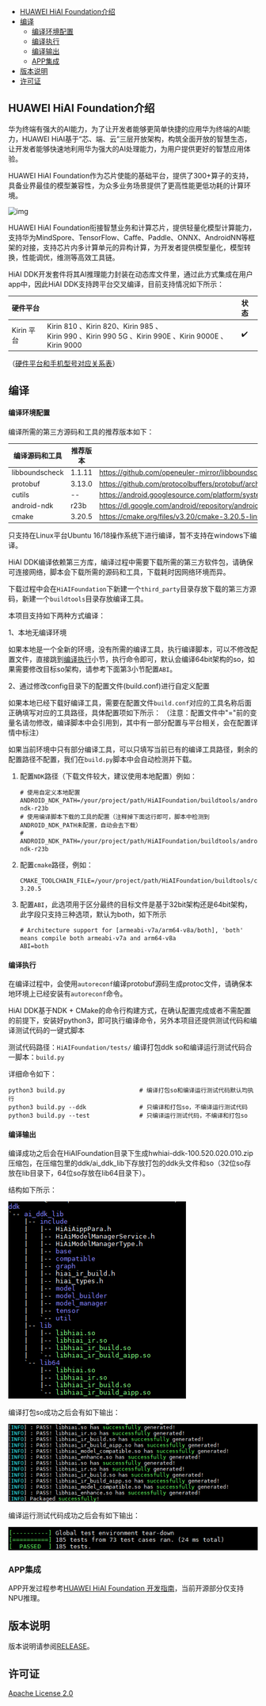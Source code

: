 - [HUAWEI HiAI Foundation介绍](#huawei-hiai-foundation介绍)
- [编译](#编译)
    - [编译环境配置](#编译环境配置)
    - [编译执行](#编译执行)
    - [编译输出](#编译输出)
  - [APP集成](#app集成)
- [版本说明](#版本说明)
- [许可证](#许可证)


## HUAWEI HiAI Foundation介绍


华为终端有强大的AI能力，为了让开发者能够更简单快捷的应用华为终端的AI能力，HUAWEI HiAI基于“芯、端、云”三层开放架构，构筑全面开放的智慧生态，让开发者能够快速地利用华为强大的AI处理能力，为用户提供更好的智慧应用体验。

HUAWEI HiAI Foundation作为芯片使能的基础平台，提供了300+算子的支持，具备业界最佳的模型兼容性，为众多业务场景提供了更高性能更低功耗的计算环境。

![img](https://alliance-communityfile-drcn.dbankcdn.com/FileServer/getFile/cmtyPub/011/111/111/0000000000011111111.20210708144053.05364942099834414782288116808750:50520707094033:2800:E71B980B17A91C503882D5D8A2E8AE307EAFAF0F17176182128D36A683C8FEE6.png?needInitFileName=true?needInitFileName=true) 

HUAWEI HiAI Foundation衔接智慧业务和计算芯片，提供轻量化模型计算能力，支持华为MindSpore、TensorFlow、Caffe、Paddle、ONNX、AndroidNN等框架的对接，支持芯片内多计算单元的异构计算，为开发者提供模型量化，模型转换，性能调优，维测等高效工具链。

HiAI DDK开发套件将其AI推理能力封装在动态库文件里，通过此方式集成在用户app中，因此HiAI DDK支持跨平台交叉编译，目前支持情况如下所示：

| 硬件平台   |                                                              | 状态 |
| :--------- | :----------------------------------------------------------- | :--- |
| Kirin 平台 | Kirin 810 、Kirin 820、Kirin 985 、<br />Kirin 990 、Kirin 990 5G 、Kirin 990E 、Kirin 9000E 、Kirin 9000 | ✔️    |

（[硬件平台和手机型号对应关系表](./doc/MappingHardWarePlatformAndPhoneModel.md)）

## 编译

#### 编译环境配置

编译所需的第三方源码和工具的推荐版本如下：

| 编译源码和工具   | 推荐版本 | 下载链接                                                     |
| -------------- | -------- | ------------------------------------------------------------ |
| libboundscheck | 1.1.11 | https://github.com/openeuler-mirror/libboundscheck/archive/refs/tags/v1.1.11.zip |
| protobuf       | 3.13.0  | https://github.com/protocolbuffers/protobuf/archive/refs/tags/v3.13.0.zip |
| cutils | -- | https://android.googlesource.com/platform/system/core/+archive/refs/heads/master/libcutils/include/cutils.tar.gz |
| android-ndk    | r23b     | https://dl.google.com/android/repository/android-ndk-r23b-linux.zip.zip |
| cmake          | 3.20.5 | https://cmake.org/files/v3.20/cmake-3.20.5-linux-x86_64.tar.gz |

只支持在Linux平台Ubuntu 16/18操作系统下进行编译，暂不支持在windows下编译。


HiAI DDK编译依赖第三方库，编译过程中需要下载所需的第三方软件包，请确保可连接网络，脚本会下载所需的源码和工具，下载耗时因网络环境而异。

下载过程中会在`HiAIFoundation`下新建一个`third_party`目录存放下载的第三方源码，新建一个`buildtools`目录存放编译工具。

本项目支持如下两种方式编译：

1、本地无编译环境

​	如果本地是一个全新的环境，没有所需的编译工具，执行编译脚本，可以不修改配置文件，直接跳到[编译执行](#编译执行)小节，执行命令即可，默认会编译64bit架构的so，如果需要修改目标so架构，请参考下面第3小节配置`ABI`。

2、通过修改config目录下的配置文件(build.conf)进行自定义配置

​	如果本地已经下载好编译工具，需要在配置文件`build.conf`对应的工具名称后面正确填写对应的工具路径，具体配置项如下所示：
 （注意：配置文件中"="前的变量名请勿修改，编译脚本中会引用到，其中有一部分配置与平台相关，会在配置详情中标注）

   如果当前环境中只有部分编译工具，可以只填写当前已有的编译工具路径，剩余的配置路径不配置，我们在`build.py`脚本中会自动检测并下载。


1. 配置`NDK`路径（下载文件较大，建议使用本地配置）例如：
   ```
   # 使用自定义本地配置
   ANDROID_NDK_PATH=/your/project/path/HiAIFoundation/buildtools/android-ndk-r23b
   # 使用编译脚本下载的工具的配置（注释掉下面这行即可，脚本中检测到ANDROID_NDK_PATH未配置，自动会去下载）
   # ANDROID_NDK_PATH=/your/project/path/HiAIFoundation/buildtools/android-ndk-r23b
   ```

2. 配置`cmake`路径，例如：
   ```
   CMAKE_TOOLCHAIN_FILE=/your/project/path/HiAIFoundation/buildtools/cmake-3.20.5
   ```

4. 配置`ABI`，此选项用于区分最终的目标文件是基于32bit架构还是64bit架构，此字段只支持三种选项，默认为both，如下所示

   ```
   # Architecture support for [armeabi-v7a/arm64-v8a/both], 'both' means compile both armeabi-v7a and arm64-v8a
   ABI=both
   ```

#### 编译执行

在编译过程中，会使用`autoreconf`编译protobuf源码生成protoc文件，请确保本地环境上已经安装有`autoreconf`命令。

HiAI DDK基于NDK + CMake的命令行构建方式，在确认配置完成或者不需配置的前提下，安装好python3，即可执行编译命令，另外本项目还提供测试代码和编译测试代码的一键式脚本

测试代码路径：`HiAIFoundation/tests/`
编译打包ddk so和编译运行测试代码合一脚本：`build.py`

详细命令如下：

   ```
   python3 build.py                  	# 编译打包so和编译运行测试代码默认均执行
   python3 build.py --ddk       		# 只编译和打包so，不编译运行测试代码
   python3 build.py --test       		# 只编译运行测试代码，不编译和打包so
   ```


#### 编译输出

编译成功之后会在HiAIFoundation目录下生成hwhiai-ddk-100.520.020.010.zip压缩包，在压缩包里的ddk/ai_ddk_lib下存放打包的ddk头文件和so（32位so存放在lib目录下，64位so存放在lib64目录下）。

结构如下所示：

![image-20211228160620651](doc/images/ddk.png)

编译打包so成功之后会有如下输出：

![image-20211228160620651](doc/images/ddk_so_package_result.png)

编译运行测试代码成功之后会有如下输出：

![image-20211228160620651](doc/images/ut_result.png)

### APP集成

APP开发过程参考[HUAWEI HiAI Foundation  开发指南](https://developer.huawei.com/consumer/cn/doc/development/hiai-Guides/dev-process-0000001052965551)，当前开源部分仅支持NPU推理。

## 版本说明

版本说明请参阅[RELEASE](RELEASE.md)。

## 许可证

[Apache License 2.0](LICENSE)

